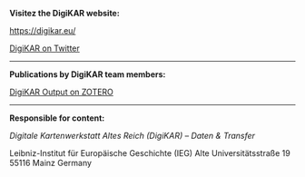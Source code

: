 **Visitez the DigiKAR website:**

https://digikar.eu/

[DigiKAR on Twitter](https://twitter.com/digi_KAR)

<hr>

**Publications by DigiKAR team members:**

[DigiKAR Output on ZOTERO](https://www.zotero.org/groups/4725161/digikar_output/library)

<hr>

**Responsible for content:**

*Digitale Kartenwerkstatt Altes Reich (DigiKAR) – Daten & Transfer* 

Leibniz-Institut für Europäische Geschichte (IEG) 
Alte Universitätsstraße 19 
55116 Mainz 
Germany
